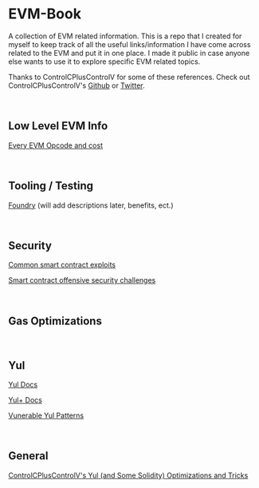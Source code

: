 # EVM-Book
A collection of EVM related information. This is a repo that I created for myself to keep track of all the useful links/information I have come across related to the EVM and put it in one place. I made it public in case anyone else wants to use it to explore specific EVM related topics.

Thanks to ControlCPlusControlV for some of these references. Check out ControlCPlusControlV's [Github]() or [Twitter]().


<br>

## Low Level EVM Info
[Every EVM Opcode and cost](https://www.evm.codes/)


<br>


## Tooling / Testing

[Foundry](https://onbjerg.github.io/foundry-book/) (will add descriptions later, benefits, ect.)


<br>


## Security 

[Common smart contract exploits]()

[Smart contract offensive security challenges](https://www.damnvulnerabledefi.xyz/)


<br>


## Gas Optimizations


<br>


## Yul
[Yul Docs](https://docs.soliditylang.org/en/latest/yul.html) 

[Yul+ Docs](https://github.com/FuelLabs/yulp)

[Vunerable Yul Patterns](https://github.com/Mikerah/solidity-bugs-and-vulns-in-yul)


<br>


## General
[ControlCPlusControlV's Yul (and Some Solidity) Optimizations and Tricks](https://hackmd.io/50TB8ZOTSCSWsfz0l0aF2g)
